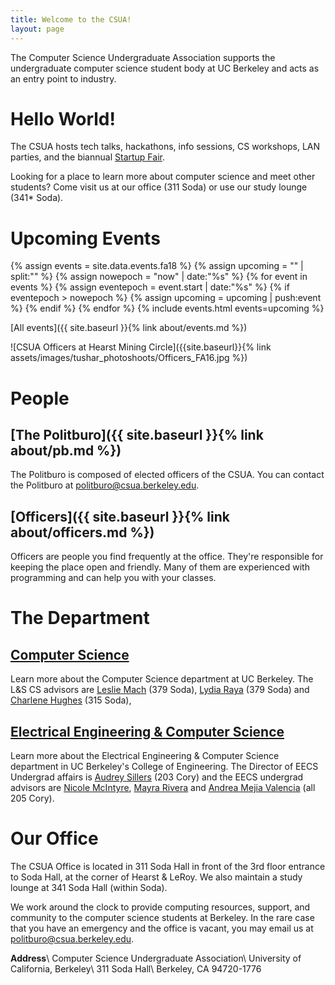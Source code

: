 ```yaml
---
title: Welcome to the CSUA!
layout: page
---
```


<div markdown="1" class="block" id="texttitle">

The Computer Science Undergraduate Association supports the undergraduate
computer science student body at UC Berkeley and acts as an entry point
to industry.

</div>

<div class="row">

<div markdown="1" class="block">

# Hello World!

The CSUA hosts tech talks, hackathons, info sessions, CS workshops, LAN parties, and the biannual [Startup Fair](http://ucbstartupfair.com/).

Looking for a place to learn more about computer science and meet other
students? Come visit us at our office (311 Soda) or use our study
lounge (341\* Soda).

</div>

<div markdown="1" class="block" id="upcoming-events">

# Upcoming Events

{% assign events = site.data.events.fa18 %}
{% assign upcoming = "" | split:"" %}
{% assign nowepoch = "now" | date:"%s" %}
{% for event in events %}
{% assign eventepoch = event.start | date:"%s" %}
{% if eventepoch > nowepoch %}
{% assign upcoming = upcoming | push:event %}
{% endif %}
{% endfor %}
{% include events.html events=upcoming %}

[All events]({{ site.baseurl }}{% link about/events.md %})

</div>

</div>

<div class="row">

<div markdown="1" class="block" id="officer-image">
![CSUA Officers at Hearst Mining Circle]({{site.baseurl}}{% link assets/images/tushar_photoshoots/Officers_FA16.jpg %})
</div>

<div markdown="1" class="block">

# People

## [The Politburo]({{ site.baseurl }}{% link about/pb.md %})

The Politburo is composed of elected officers of the CSUA. You can contact the
Politburo at politburo@csua.berkeley.edu.

## [Officers]({{ site.baseurl }}{% link about/officers.md %})

Officers are people you find frequently at the office. They're responsible for
keeping the place open and friendly. Many of them are experienced with
programming and can help you with your classes.

</div>

</div>

<div class="row">

<div markdown="1" class="block">

# The Department

## [Computer Science](http://www.cs.berkeley.edu/)

Learn more about the Computer Science department at UC Berkeley.  The L&S CS
advisors are [Leslie Mach] (379 Soda), [Lydia Raya] (379 Soda) and [Charlene
Hughes] (315 Soda), 

[Leslie Mach]: https://eecs.berkeley.edu/resources/undergrads/cs/advising
[Charlene Hughes]: https://eecs.berkeley.edu/resources/undergrads/cs/advising
[Lydia Raya]: https://eecs.berkeley.edu/resources/undergrads/cs/advising

## [Electrical Engineering & Computer Science](http://www.eecs.berkeley.edu/)

Learn more about the Electrical Engineering & Computer Science department in UC
Berkeley's College of Engineering. The Director of EECS Undergrad affairs is [Audrey Sillers] (203 Cory) and the EECS undergrad advisors are [Nicole McIntyre], [Mayra Rivera] and [Andrea Mejia Valencia] (all 205 Cory).

[Audrey Sillers]: https://eecs.berkeley.edu/resources/undergrads/eecs/advising
[Nicole McIntyre]: https://eecs.berkeley.edu/resources/undergrads/eecs/advising
[Mayra Rivera]: https://eecs.berkeley.edu/resources/undergrads/eecs/advising
[Andrea Mejia Valencia]: https://eecs.berkeley.edu/resources/undergrads/eecs/advising

</div>

<div markdown="1" class="block">

# Our Office

The CSUA Office is located in 311 Soda Hall in front of the 3rd floor entrance
to Soda Hall, at the corner of Hearst & LeRoy.  We also maintain a study lounge
at 341 Soda Hall (within Soda).

We work around the clock to provide computing resources, support, and community
to the computer science students at Berkeley.  In the rare case that you have
an emergency and the office is vacant, you may email us at
politburo@csua.berkeley.edu.

<div markdown="1" id="office-address" class="text">

**Address**\\
Computer Science Undergraduate Association\\
University of California, Berkeley\\
311 Soda Hall\\
Berkeley, CA 94720-1776

</div>

</div>

</div>
